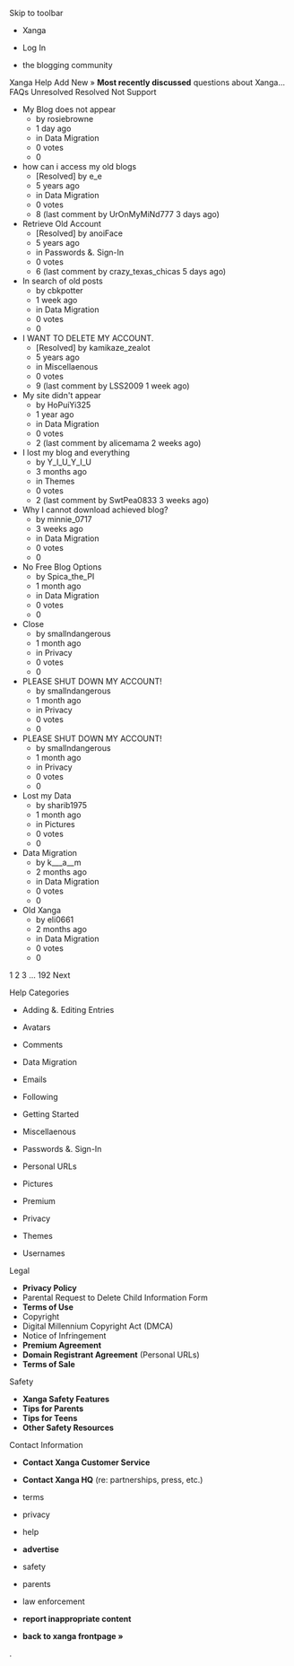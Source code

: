 Skip to toolbar

*   Xanga

*   Log In

*   the blogging community

Xanga Help Add New » **Most recently discussed** questions about Xanga… FAQs Unresolved Resolved Not Support

*   My Blog does not appear
    *   by rosiebrowne
    *   1 day ago
    *   in Data Migration
    *   0 votes
    *   0
*   how can i access my old blogs
    *   \[Resolved\] by e\_e
    *   5 years ago
    *   in Data Migration
    *   0 votes
    *   8 (last comment by UrOnMyMiNd777 3 days ago)
*   Retrieve Old Account
    *   \[Resolved\] by anoiFace
    *   5 years ago
    *   in Passwords &. Sign-In
    *   0 votes
    *   6 (last comment by crazy\_texas\_chicas 5 days ago)
*   In search of old posts
    *   by cbkpotter
    *   1 week ago
    *   in Data Migration
    *   0 votes
    *   0
*   I WANT TO DELETE MY ACCOUNT.
    *   \[Resolved\] by kamikaze\_zealot
    *   5 years ago
    *   in Miscellaenous
    *   0 votes
    *   9 (last comment by LSS2009 1 week ago)
*   My site didn't appear
    *   by HoPuiYi325
    *   1 year ago
    *   in Data Migration
    *   0 votes
    *   2 (last comment by alicemama 2 weeks ago)
*   I lost my blog and everything
    *   by Y\_I\_U\_Y\_I\_U
    *   3 months ago
    *   in Themes
    *   0 votes
    *   2 (last comment by SwtPea0833 3 weeks ago)
*   Why I cannot download achieved blog?
    *   by minnie\_0717
    *   3 weeks ago
    *   in Data Migration
    *   0 votes
    *   0
*   No Free Blog Options
    *   by Spica\_the\_PI
    *   1 month ago
    *   in Data Migration
    *   0 votes
    *   0
*   Close
    *   by smallndangerous
    *   1 month ago
    *   in Privacy
    *   0 votes
    *   0
*   PLEASE SHUT DOWN MY ACCOUNT!
    *   by smallndangerous
    *   1 month ago
    *   in Privacy
    *   0 votes
    *   0
*   PLEASE SHUT DOWN MY ACCOUNT!
    *   by smallndangerous
    *   1 month ago
    *   in Privacy
    *   0 votes
    *   0
*   Lost my Data
    *   by sharib1975
    *   1 month ago
    *   in Pictures
    *   0 votes
    *   0
*   Data Migration
    *   by k\_\_\_a\_\_m
    *   2 months ago
    *   in Data Migration
    *   0 votes
    *   0
*   Old Xanga
    *   by eli0661
    *   2 months ago
    *   in Data Migration
    *   0 votes
    *   0

1 2 3 ... 192 Next

Help Categories

*   Adding &. Editing Entries
*   Avatars
*   Comments
*   Data Migration
*   Emails
*   Following
*   Getting Started
*   Miscellaenous

*   Passwords &. Sign-In
*   Personal URLs
*   Pictures
*   Premium
*   Privacy
*   Themes
*   Usernames

Legal

*   **Privacy Policy**
*   Parental Request to Delete Child Information Form
*   **Terms of Use**
*   Copyright
*   Digital Millennium Copyright Act (DMCA)
*   Notice of Infringement
*   **Premium Agreement**
*   **Domain Registrant Agreement** (Personal URLs)
*   **Terms of Sale**

Safety

*   **Xanga Safety Features**
*   **Tips for Parents**
*   **Tips for Teens**
*   **Other Safety Resources**

Contact Information

*   **Contact Xanga Customer Service**
*   **Contact Xanga HQ** (re: partnerships, press, etc.)

*   terms
*   privacy
*   help
*   **advertise**

*   safety
*   parents
*   law enforcement
*   **report inappropriate content**

*   **back to xanga frontpage »**

<img src="http://pixel.quantserve.com/pixel/p-87h-iNOVooym2.gif" style="display: none" height="1" width="1" alt="Quantcast"/>.